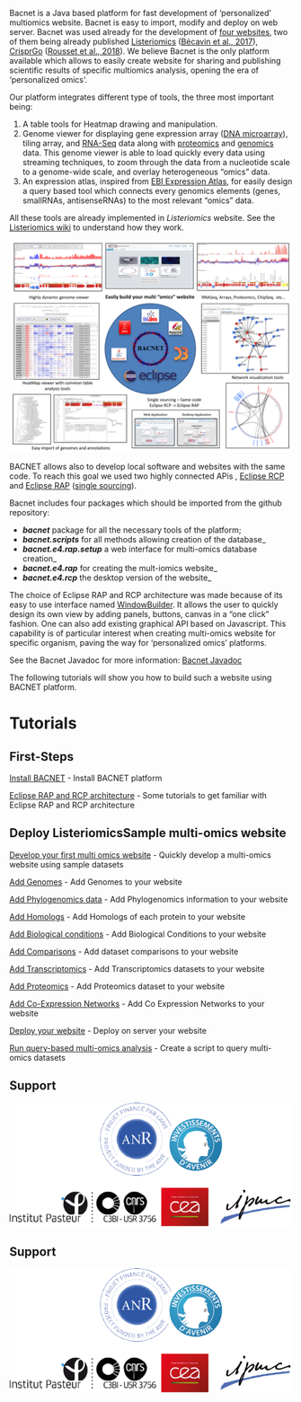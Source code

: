 Bacnet is a Java based platform for fast development of ‘personalized’ multiomics website. Bacnet is easy to import, modify and deploy on web server. Bacnet was used already for the development of [four websites](http://www.genomique.info:10080/Bacnet/), two of them being already published [Listeriomics](https://listeriomics.pasteur.fr/Listeriomics/#bacnet.Listeria) ([Bécavin et al., 2017](https://msystems.asm.org/content/2/2/e00186-16)), [CrisprGo](http://hub13.hosting.pasteur.fr:8080/CRISPRBrowser/) ([Rousset et al., 2018](https://journals.plos.org/plosgenetics/article?id=10.1371/journal.pgen.1007749)). We believe Bacnet is the only platform available which allows to easily create website for sharing and publishing scientific results of specific multiomics analysis, opening the era of ‘personalized omics’.

Our platform integrates different type of tools, the three most important being: 
1.  A table tools for Heatmap drawing and manipulation. 
2.  Genome viewer for displaying gene expression array (<a rel="nofollow" class="external text" href="http://en.wikipedia.org/wiki/DNA_microarray">DNA microarray</a>), tiling array, and <a rel="nofollow" class="external text" href="http://en.wikipedia.org/wiki/RNA-Seq">RNA-Seq</a> data along with <a rel="nofollow" class="external text" href="http://en.wikipedia.org/wiki/Proteomics">proteomics</a> and <a rel="nofollow" class="external text" href="http://en.wikipedia.org/wiki/Genomics">genomics</a> data. This genome viewer is able to load quickly every data using streaming techniques, to zoom through the data from a nucleotide scale to a genome-wide scale, and overlay heterogeneous “omics” data.  
3.  An expression atlas, inspired from <a rel="nofollow" class="external text" href="http://www.ebi.ac.uk/gxa/">EBI Expression Atlas</a>, for easily design a query based tool which connects every genomics elements (genes, smallRNAs, antisenseRNAs) to the most relevant “omics” data.

All these tools are already implemented in _Listeriomics_ website. See the [Listeriomics wiki](https://listeriomics.pasteur.fr/WikiListeriomics/index.php/Summary) to understand how they work.

![Bacnet Ad](https://github.com/becavin-lab/bacnet/blob/master/wiki/BACNET%20Ad.png)

BACNET allows also to develop local software and websites with the same code. To reach this goal we used two highly connected APis , <a rel="nofollow" class="external text" href="http://wiki.eclipse.org/index.php/Rich_Client_Platform">Eclipse RCP</a> and <a rel="nofollow" class="external text" href="http://eclipse.org/rap/">Eclipse RAP</a> (<a rel="nofollow" class="external text" href="http://fr.slideshare.net/caniszczyk/single-sourcing-rcp-and-rap">single sourcing</a>).


Bacnet includes four packages which should be imported from the github repository: 
* _**bacnet**_ package for all the necessary tools of the platform; 
* _**bacnet.scripts**_ for all methods allowing creation of the database_
* _**bacnet.e4.rap.setup**_ a web interface for multi-omics database creation_
* _**bacnet.e4.rap**_ for creating the mult-iomics website_
* _**bacnet.e4.rcp**_ the desktop version of the website_


The choice of Eclipse RAP and RCP architecture was made because of its easy to use interface named [WindowBuilder](https://www.eclipse.org/windowbuilder/). It allows the user to quickly design its own view by adding panels, buttons, canvas in a “one click” fashion. One can also add existing graphical API based on Javascript. This capability is of particular interest when creating multi-omics website for specific organism, paving the way for ‘personalized omics’ platforms.

See the Bacnet Javadoc for more information: [Bacnet Javadoc](https://becavin-lab.github.io/bacnet/index.html)

The following tutorials will show you how to build such a website using BACNET platform.


# Tutorials

## First-Steps

[Install BACNET](https://github.com/becavin-lab/bacnet/wiki/Install-bacnet) - Install BACNET platform

[Eclipse RAP and RCP architecture](https://github.com/becavin-lab/bacnet/wiki/Eclipse-RAP-and-RCP-architecture) - Some tutorials to get familiar with Eclipse RAP and RCP architecture

## Deploy ListeriomicsSample multi-omics website

[Develop your first multi omics website](https://github.com/becavin-lab/bacnet/wiki/Develop-your-first-multi-omics-website) - Quickly develop a multi-omics website using sample datasets

[Add Genomes](https://github.com/becavin-lab/bacnet/wiki/Add-Genomes) - Add Genomes to your website

[Add Phylogenomics data](https://github.com/becavin-lab/bacnet/wiki/Add-Phylogenomics-data) - Add Phylogenomics information to your website

[Add Homologs](https://github.com/becavin-lab/bacnet/wiki/Add-Homologs) - Add Homologs of each protein to your website

[Add Biological conditions](https://github.com/becavin-lab/bacnet/wiki/Add-Biological-conditions) - Add Biological Conditions to your website

[Add Comparisons](https://github.com/becavin-lab/bacnet/wiki/Add-Comparisons) - Add dataset comparisons to your website

[Add Transcriptomics](https://github.com/becavin-lab/bacnet/wiki/Add-Transcriptomics) - Add Transcriptomics datasets to your website

[Add Proteomics](https://github.com/becavin-lab/bacnet/wiki/Add-Proteomics) - Add Proteomics dataset to your website

[Add Co-Expression Networks](https://github.com/becavin-lab/bacnet/wiki/Add-Co-Expression-Networks) - Add Co Expression Networks to your website

[Deploy your website](https://github.com/becavin-lab/bacnet/wiki/Deploy-multi-omics-website) - Deploy on server your website

[Run query-based multi-omics analysis](https://github.com/becavin-lab/bacnet/wiki/Query-based-tools-in-BACNET) - Create a script to query multi-omics datasets


## Support

![Bacnet Ad](https://github.com/becavin-lab/bacnet/blob/master/wiki/logos.png)

## Support

![Bacnet Ad](https://github.com/becavin-lab/bacnet/blob/master/wiki/logos.png)
